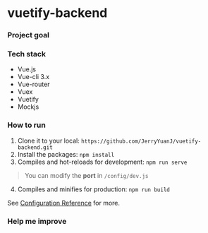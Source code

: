# vuetify-backend


### Project goal

### Tech stack

- Vue.js
- Vue-cli 3.x
- Vue-router
- Vuex
- Vuetify
- Mockjs

### How to run 

1. Clone it to your local: `https://github.com/JerryYuanJ/vuetify-backend.git`
2. Install the packages: `npm install`
3. Compiles and hot-reloads for development: `npm run serve`
> You can modify the **port** in `/config/dev.js`
4. Compiles and minifies for production: `npm run build`

See [Configuration Reference](https://cli.vuejs.org/config/) for more.

### Help me improve


